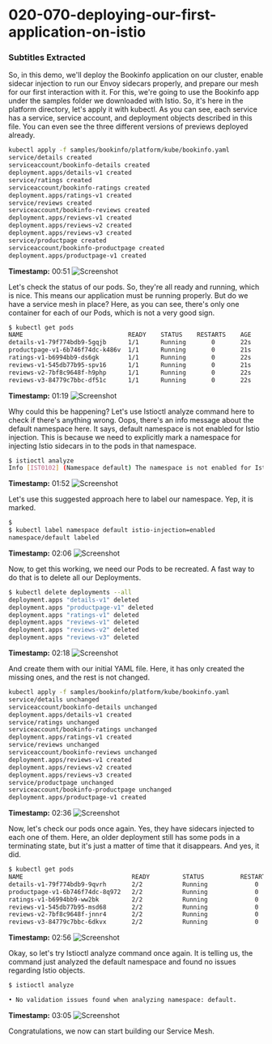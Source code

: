 # 020-070-deploying-our-first-application-on-istio



### Subtitles Extracted
So, in this demo, we'll deploy the Bookinfo application on our cluster, enable sidecar injection to run our Envoy sidecars properly, and prepare our mesh for our first interaction with it. For this, we're going to use the Bookinfo app under the samples folder we downloaded with Istio. So, it's here in the platform directory, let's apply it with kubectl. As you can see, each service has a service, service account, and deployment objects described in this file. You can even see the three different versions of previews deployed already.
```bash
kubectl apply -f samples/bookinfo/platform/kube/bookinfo.yaml
service/details created 
serviceaccount/bookinfo-details created 
deployment.apps/details-v1 created 
service/ratings created 
serviceaccount/bookinfo-ratings created 
deployment.apps/ratings-v1 created 
service/reviews created 
serviceaccount/bookinfo-reviews created 
deployment.apps/reviews-v1 created 
deployment.apps/reviews-v2 created 
deployment.apps/reviews-v3 created 
service/productpage created 
serviceaccount/bookinfo-productpage created 
deployment.apps/productpage-v1 created
```
**Timestamp:** 00:51
![Screenshot](00_51_360.png)



Let's check the status of our pods. So, they're all ready and running, which is nice. This means our application must be running properly. But do we have a service mesh in place? Here, as you can see, there's only one container for each of our Pods, which is not a very good sign.
```bash
$ kubectl get pods
NAME                             READY    STATUS    RESTARTS    AGE
details-v1-79f774bdb9-5gqjb      1/1      Running       0       22s
productpage-v1-6b746f74dc-k486v  1/1      Running       0       21s
ratings-v1-b6994bb9-ds6gk        1/1      Running       0       22s
reviews-v1-545db77b95-spv16      1/1      Running       0       21s
reviews-v2-7bf8c9648f-h9php      1/1      Running       0       22s
reviews-v3-84779c7bbc-df51c      1/1      Running       0       22s
```
**Timestamp:** 01:19
![Screenshot](01_19_536.png)


Why could this be happening? Let's use Istioctl analyze command here to check if there's anything wrong. Oops, there's an info message about the default namespace here. It says, default namespace is not enabled for Istio injection. This is because we need to explicitly mark a namespace for injecting Istio sidecars in to the pods in that namespace.
```bash
$ istioctl analyze 
Info [IST0102] (Namespace default) The namespace is not enabled for Istio injection. Run 'kubectl label namespace default istio-injection=enabled' to enable it, or 'kubectl label namespace default istio-injection=disabled' to explicitly mark it as not needing injection.
```
**Timestamp:** 01:52
![Screenshot](01_52_746.png)


Let's use this suggested approach here to label our namespace. Yep, it is marked.
```bash
$
$ kubectl label namespace default istio-injection=enabled
namespace/default labeled
```
**Timestamp:** 02:06
![Screenshot](02_06_110.png)


Now, to get this working, we need our Pods to be recreated. A fast way to do that is to delete all our Deployments.
```bash
$ kubectl delete deployments --all 
deployment.apps "details-v1" deleted 
deployment.apps "productpage-v1" deleted 
deployment.apps "ratings-v1" deleted 
deployment.apps "reviews-v1" deleted 
deployment.apps "reviews-v2" deleted 
deployment.apps "reviews-v3" deleted
```
**Timestamp:** 02:18
![Screenshot](02_18_621.png)



And create them with our initial YAML file. Here, it has only created the missing ones, and the rest is not changed. 
```bash
kubectl apply -f samples/bookinfo/platform/kube/bookinfo.yaml 
service/details unchanged 
serviceaccount/bookinfo-details unchanged 
deployment.apps/details-v1 created 
service/ratings unchanged 
serviceaccount/bookinfo-ratings unchanged 
deployment.apps/ratings-v1 created 
service/reviews unchanged 
serviceaccount/bookinfo-reviews unchanged 
deployment.apps/reviews-v1 created 
deployment.apps/reviews-v2 created 
deployment.apps/reviews-v3 created 
service/productpage unchanged 
serviceaccount/bookinfo-productpage unchanged 
deployment.apps/productpage-v1 created
```
**Timestamp:** 02:36
![Screenshot](02_36_250.png)



Now, let's check our pods once again.
Yes, they have sidecars injected to each one of them. Here, an older deployment still has some pods in a terminating state, but it's just a matter of time that it disappears. And yes, it did.
```bash
$ kubectl get pods
NAME                              READY         STATUS          RESTARTS          AGE
details-v1-79f774bdb9-9qvrh       2/2           Running             0              31s
productpage-v1-6b746f74dc-8q972   2/2           Running             0              31s
ratings-v1-b6994bb9-ww2bk         2/2           Running             0              31s
reviews-v1-545db77b95-msd68       2/2           Running             0              31s
reviews-v2-7bf8c9648f-jnnr4       2/2           Running             0              31s
reviews-v3-84779c7bbc-6dkvx       2/2           Running             0              31s
```
**Timestamp:** 02:56
![Screenshot](02_56_642.png)



Okay, so let's try Istioctl analyze command once again. It is telling us, the command just analyzed the default namespace and found no issues regarding Istio objects. 
```bash
$ istioctl analyze

• No validation issues found when analyzing namespace: default.
```
**Timestamp:** 03:05
![Screenshot](03_05_762.png)


Congratulations, we now can start building our Service Mesh.
